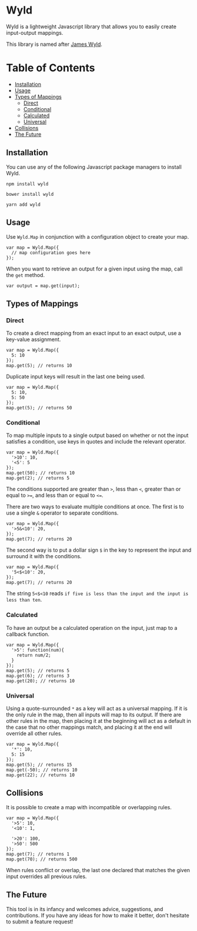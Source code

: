 # Wyld

Wyld is a lightweight Javascript library that allows you to easily create input-output mappings.

This library is named after [James Wyld](https://en.wikipedia.org/wiki/James_Wyld).

# Table of Contents

- [Installation](#installation)
- [Usage](#usage)
- [Types of Mappings](#types-of-mappings)
  - [Direct](#direct)
  - [Conditional](#conditional)
  - [Calculated](#calculated)
  - [Universal](#universal)
- [Collisions](#collisions)
- [The Future](#the-future)


## Installation

You can use any of the following Javascript package managers to install Wyld.

`npm install wyld`

`bower install wyld`

`yarn add wyld`

## Usage

Use `Wyld.Map` in conjunction with a configuration object to create your map.

```
var map = Wyld.Map({
  // map configuration goes here
});
```

When you want to retrieve an output for a given input using the map, call the `get` method.

```
var output = map.get(input);
```

## Types of Mappings

### Direct

To create a direct mapping from an exact input to an exact output, use a key-value assignment.

```
var map = Wyld.Map({
  5: 10
});
map.get(5); // returns 10
```

Duplicate input keys will result in the last one being used.

```
var map = Wyld.Map({
  5: 10,
  5: 50
});
map.get(5); // returns 50
```

### Conditional

To map multiple inputs to a single output based on
whether or not the input satisfies a condition,
use keys in quotes and include the relevant operator.

```
var map = Wyld.Map({
  '>10': 10,
  '<5': 5
});
map.get(50); // returns 10
map.get(2); // returns 5
```

The conditions supported are greater than `>`, less than `<`, greater than or equal to `>=`, and less than or equal to `<=`.

There are two ways to evaluate multiple conditions at once. The first is to use a single `&` operator to separate conditions.

```
var map = Wyld.Map({
  '>5&<10': 20,
});
map.get(7); // returns 20
```

The second way is to put a dollar sign `$` in the key to represent the input and surround it with the conditions.

```
var map = Wyld.Map({
  '5<$<10': 20,
});
map.get(7); // returns 20
```

The string `5<$<10` reads `if five is less than the input and the input is less than ten`.

### Calculated

To have an output be a calculated operation on the input, just map to a callback function.

```
var map = Wyld.Map({
  '>5': function(num){
    return num/2;
  }
});
map.get(5); // returns 5
map.get(6); // returns 3
map.get(20); // returns 10
```

### Universal

Using a quote-surrounded `*` as a key will act as a universal mapping. If it is the only rule in the map, then all inputs will map to its output. If there are other rules in the map, then placing it at the beginning will act as a default in the case that no other mappings match, and placing it at the end will override all other rules.

```
var map = Wyld.Map({
  '*': 10,
  5: 15
});
map.get(5); // returns 15
map.get(-50); // returns 10
map.get(22); // returns 10
```

## Collisions

It is possible to create a map with incompatible or overlapping rules.

```
var map = Wyld.Map({
  '>5': 10,
  '<10': 1,

  '>20': 100,
  '>50': 500
});
map.get(7); // returns 1
map.get(70); // returns 500
```

When rules conflict or overlap, the last one declared that matches the given input overrides all previous rules.

## The Future

This tool is in its infancy and welcomes advice, suggestions, and contributions. If you have any ideas for how to make it better, don't hesitate to submit a feature request!
